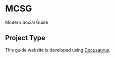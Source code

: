 # MCSG
Modern Social Guide

## Project Type
This guide website is developed using [Docusaurus](https://docusaurus.io/).
